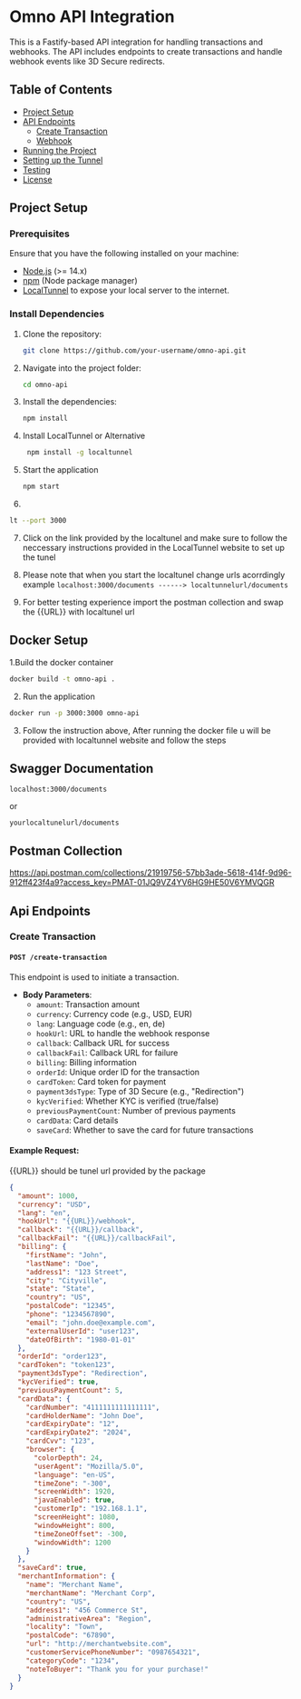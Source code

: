 # Omno API Integration

This is a Fastify-based API integration for handling transactions and webhooks. The API includes endpoints to create transactions and handle webhook events like 3D Secure redirects.

## Table of Contents

- [Project Setup](#project-setup)
- [API Endpoints](#api-endpoints)
  - [Create Transaction](#create-transaction)
  - [Webhook](#webhook)
- [Running the Project](#running-the-project)
- [Setting up the Tunnel](#setting-up-the-tunnel)
- [Testing](#testing)
- [License](#license)

## Project Setup

### Prerequisites

Ensure that you have the following installed on your machine:

- [Node.js](https://nodejs.org/en/) (>= 14.x)
- [npm](https://npmjs.com) (Node package manager)
- [LocalTunnel](https://localtunnel.github.io/www/) to expose your local server to the internet.

### Install Dependencies

1. Clone the repository:
    ```bash
    git clone https://github.com/your-username/omno-api.git
    ```

2. Navigate into the project folder:
    ```bash
    cd omno-api
    ```

3. Install the dependencies:
    ```bash
    npm install
    ```

4. Install LocalTunnel or Alternative
   ```bash
    npm install -g localtunnel
   ```
5. Start the application
   ```bash
   npm start
   ```


6.
 ```bash
lt --port 3000
 ```

7. Click on the link provided by the localtunel and make sure to  follow the neccessary instructions provided in the LocalTunnel website to set up the tunel

8. Please note that when you start the localtunel change urls acorrdingly example ``` localhost:3000/documents ------> localtunnelurl/documents ```

9. For better testing experience import the postman collection and swap the {{URL}} with localtunel url

## Docker Setup

1.Build the docker container 
```bash
docker build -t omno-api .
```

2. Run the application
```bash
docker run -p 3000:3000 omno-api
```

3. Follow the instruction above, After running the docker file u will be provided with localtunnel website and follow the steps


## Swagger Documentation

```
localhost:3000/documents 
```
or

```
yourlocaltunelurl/documents
```

## Postman Collection

https://api.postman.com/collections/21919756-57bb3ade-5618-414f-9d96-912ff423f4a9?access_key=PMAT-01JQ9VZ4YV6HG9HE50V6YMVQGR

## Api Endpoints

### Create Transaction

#### `POST /create-transaction`
This endpoint is used to initiate a transaction.

- **Body Parameters**:
  - `amount`: Transaction amount
  - `currency`: Currency code (e.g., USD, EUR)
  - `lang`: Language code (e.g., en, de)
  - `hookUrl`: URL to handle the webhook response
  - `callback`: Callback URL for success
  - `callbackFail`: Callback URL for failure
  - `billing`: Billing information
  - `orderId`: Unique order ID for the transaction
  - `cardToken`: Card token for payment
  - `payment3dsType`: Type of 3D Secure (e.g., "Redirection")
  - `kycVerified`: Whether KYC is verified (true/false)
  - `previousPaymentCount`: Number of previous payments
  - `cardData`: Card details
  - `saveCard`: Whether to save the card for future transactions

#### Example Request:
{{URL}} should be tunel url provided by the package
```json
{
  "amount": 1000,
  "currency": "USD",
  "lang": "en",
  "hookUrl": "{{URL}}/webhook",
  "callback": "{{URL}}/callback",
  "callbackFail": "{{URL}}/callbackFail",
  "billing": {
    "firstName": "John",
    "lastName": "Doe",
    "address1": "123 Street",
    "city": "Cityville",
    "state": "State",
    "country": "US",
    "postalCode": "12345",
    "phone": "1234567890",
    "email": "john.doe@example.com",
    "externalUserId": "user123",
    "dateOfBirth": "1980-01-01"
  },
  "orderId": "order123",
  "cardToken": "token123",
  "payment3dsType": "Redirection",
  "kycVerified": true,
  "previousPaymentCount": 5,
  "cardData": {
    "cardNumber": "4111111111111111",
    "cardHolderName": "John Doe",
    "cardExpiryDate": "12",
    "cardExpiryDate2": "2024",
    "cardCvv": "123",
    "browser": {
      "colorDepth": 24,
      "userAgent": "Mozilla/5.0",
      "language": "en-US",
      "timeZone": "-300",
      "screenWidth": 1920,
      "javaEnabled": true,
      "customerIp": "192.168.1.1",
      "screenHeight": 1080,
      "windowHeight": 800,
      "timeZoneOffset": -300,
      "windowWidth": 1200
    }
  },
  "saveCard": true,
  "merchantInformation": {
    "name": "Merchant Name",
    "merchantName": "Merchant Corp",
    "country": "US",
    "address1": "456 Commerce St",
    "administrativeArea": "Region",
    "locality": "Town",
    "postalCode": "67890",
    "url": "http://merchantwebsite.com",
    "customerServicePhoneNumber": "0987654321",
    "categoryCode": "1234",
    "noteToBuyer": "Thank you for your purchase!"
  }
}

